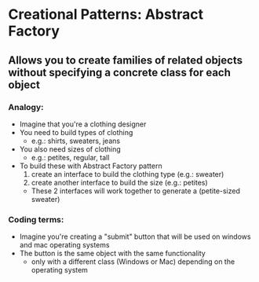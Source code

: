 # Creational Patterns: Abstract Factory
## Allows you to create families of related objects without specifying a concrete class for each object
### Analogy:
* Imagine that you're a clothing designer
* You need to build types of clothing
  * e.g.: shirts, sweaters, jeans
* You also need sizes of clothing
  * e.g.: petites, regular, tall
* To build these with Abstract Factory pattern
  1. create an interface to build the clothing type (e.g.: sweater)
  2. create another interface to build the size (e.g.: petites)
  * These 2 interfaces will work together to generate a (petite-sized sweater)
### Coding terms:
  * Imagine you're creating a "submit" button that will be used on windows and mac operating systems
  * The button is the same object with the same functionality
    * only with a different class (Windows or Mac) depending on the operating system
